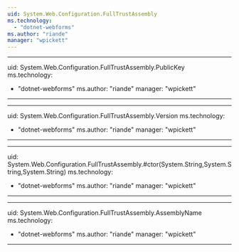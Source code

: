 ```yaml
---
uid: System.Web.Configuration.FullTrustAssembly
ms.technology: 
  - "dotnet-webforms"
ms.author: "riande"
manager: "wpickett"
---
```


---
uid: System.Web.Configuration.FullTrustAssembly.PublicKey
ms.technology: 
  - "dotnet-webforms"
ms.author: "riande"
manager: "wpickett"
---

---
uid: System.Web.Configuration.FullTrustAssembly.Version
ms.technology: 
  - "dotnet-webforms"
ms.author: "riande"
manager: "wpickett"
---

---
uid: System.Web.Configuration.FullTrustAssembly.#ctor(System.String,System.String,System.String)
ms.technology: 
  - "dotnet-webforms"
ms.author: "riande"
manager: "wpickett"
---

---
uid: System.Web.Configuration.FullTrustAssembly.AssemblyName
ms.technology: 
  - "dotnet-webforms"
ms.author: "riande"
manager: "wpickett"
---
